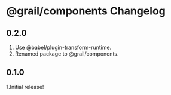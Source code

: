 # @grail/components Changelog

## 0.2.0

1.  Use @babel/plugin-transform-runtime.
2.  Renamed package to @grail/components.

## 0.1.0

1.Initial release!
